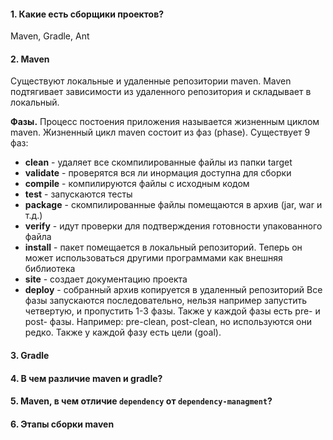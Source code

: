 #### 1. Какие есть сборщики проектов?
Maven, Gradle, Ant

#### 2. Maven
Существуют локальные и удаленные репозитории maven. Maven подтягивает зависимости из удаленного репозитория и складывает в локальный.

__Фазы.__ Процесс постоения приложения называется жизненным циклом maven. Жизненный цикл maven состоит из фаз (phase). Существует 9 фаз:
* __clean__ - удаляет все скомпилированные файлы из папки target
* __validate__ - проверятся вся ли инормация доступна для сборки
* __compile__ - компилируются файлы с исходным кодом
* __test__ - запускаются тесты
* __package__ - скомпилированные файлы помещаются в архив (jar, war и т.д.)
* __verify__ - идут проверки для подтверждения готовности упакованного файла
* __install__ - пакет помещается в локальный репозиторий. Теперь он может использоваться другими программами как внешняя библиотека
* __site__ - создает документацию проекта
* __deploy__ - собранный архив копируется в удаленный репозиторий
Все фазы запускаются последовательно, нельзя например запустить четвертую, и пропустить 1-3 фазы.
Также у каждой фазы есть pre- и post- фазы. Например: pre-clean, post-clean, но используются они редко.
Также у каждой фазу есть цели (goal).

#### 3. Gradle
#### 4. В чем различие maven и gradle?
#### 5. Maven, в чем отличие `dependency` от `dependency-managment`?
#### 6. Этапы сборки maven
